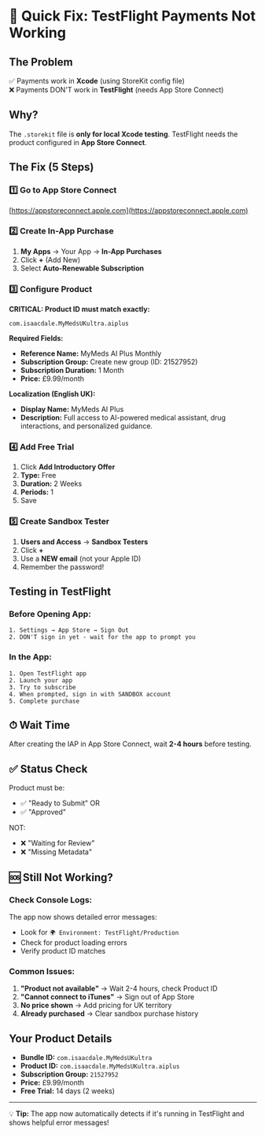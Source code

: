 # 🚀 Quick Fix: TestFlight Payments Not Working

## The Problem
✅ Payments work in **Xcode** (using StoreKit config file)  
❌ Payments DON'T work in **TestFlight** (needs App Store Connect)

## Why?
The `.storekit` file is **only for local Xcode testing**. TestFlight needs the product configured in **App Store Connect**.

## The Fix (5 Steps)

### 1️⃣ Go to App Store Connect
[https://appstoreconnect.apple.com](https://appstoreconnect.apple.com)

### 2️⃣ Create In-App Purchase
1. **My Apps** → Your App → **In-App Purchases**
2. Click **+** (Add New)
3. Select **Auto-Renewable Subscription**

### 3️⃣ Configure Product
**CRITICAL: Product ID must match exactly:**
```
com.isaacdale.MyMedsUKultra.aiplus
```

**Required Fields:**
- **Reference Name:** MyMeds AI Plus Monthly
- **Subscription Group:** Create new group (ID: 21527952)
- **Subscription Duration:** 1 Month  
- **Price:** £9.99/month

**Localization (English UK):**
- **Display Name:** MyMeds AI Plus
- **Description:** Full access to AI-powered medical assistant, drug interactions, and personalized guidance.

### 4️⃣ Add Free Trial
1. Click **Add Introductory Offer**
2. **Type:** Free
3. **Duration:** 2 Weeks
4. **Periods:** 1
5. Save

### 5️⃣ Create Sandbox Tester
1. **Users and Access** → **Sandbox Testers**
2. Click **+**
3. Use a **NEW email** (not your Apple ID)
4. Remember the password!

## Testing in TestFlight

### Before Opening App:
```
1. Settings → App Store → Sign Out
2. DON'T sign in yet - wait for the app to prompt you
```

### In the App:
```
1. Open TestFlight app
2. Launch your app
3. Try to subscribe
4. When prompted, sign in with SANDBOX account
5. Complete purchase
```

## ⏱ Wait Time
After creating the IAP in App Store Connect, wait **2-4 hours** before testing.

## ✅ Status Check
Product must be:
- ✅ "Ready to Submit" OR
- ✅ "Approved"

NOT:
- ❌ "Waiting for Review"
- ❌ "Missing Metadata"

## 🆘 Still Not Working?

### Check Console Logs:
The app now shows detailed error messages:
- Look for `🌍 Environment: TestFlight/Production`
- Check for product loading errors
- Verify product ID matches

### Common Issues:
1. **"Product not available"** → Wait 2-4 hours, check Product ID
2. **"Cannot connect to iTunes"** → Sign out of App Store
3. **No price shown** → Add pricing for UK territory
4. **Already purchased** → Clear sandbox purchase history

## Your Product Details
- **Bundle ID:** `com.isaacdale.MyMedsUKultra`
- **Product ID:** `com.isaacdale.MyMedsUKultra.aiplus`
- **Subscription Group:** `21527952`
- **Price:** £9.99/month
- **Free Trial:** 14 days (2 weeks)

---

💡 **Tip:** The app now automatically detects if it's running in TestFlight and shows helpful error messages!

